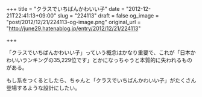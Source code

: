 +++
title = "クラスでいちばんかわいい子"
date = "2012-12-21T22:41:13+09:00"
slug = "224113"
draft = false
og_image = "post/2012/12/21/224113-og-image.png"
original_url = "http://june29.hatenablog.jp/entry/2012/12/21/224113"

+++

<p>「クラスでいちばんかわいい子」っていう概念はかなり重要で、これが「日本かわいいランキングの35,229位です」とかになっちゃうと本質的に失われるものがある。</p>
<p>もし系をつくるとしたら、ちゃんと「クラスでいちばんかわいい子」がたくさん登場するような設計にしたい。</p>